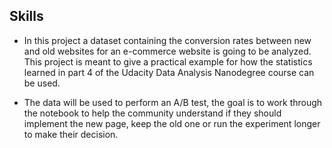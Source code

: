 ## Skills

- In this project a dataset containing the conversion rates between new and old websites for an e-commerce website is going to be analyzed. This project is meant to give a practical example for how the statistics learned in part 4 of the Udacity Data Analysis Nanodegree course can be used.

- The data will be used to perform an A/B test, the goal is to work through the notebook to help the community understand if they should implement the new page, keep the old one or run the experiment longer to make their decision.
